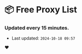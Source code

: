 # :package: Free Proxy List
### Updated every 15 minutes.

- Last updated: `2024-10-18 09:57`

:heart:
